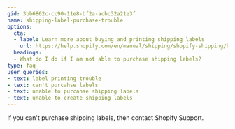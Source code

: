 ```yaml
---
gid: 3bb6862c-cc90-11e8-bf2a-acbc32a21e3f
name: shipping-label-purchase-trouble
options:
  cta:
  - label: Learn more about buying and printing shipping labels
    url: https://help.shopify.com/en/manual/shipping/shopify-shipping/buy-and-print
  headings:
  - What do I do if I am not able to purchase shipping labels?
type: faq
user_queries:
- text: label printing trouble
- text: can't purcahse labels
- text: unable to purcahse shipping labels
- text: unable to create shipping labels
---
```


If you can't purchase shipping labels, then contact Shopify Support.
